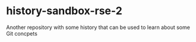 # history-sandbox-rse-2
Another repository with some history that can be used to learn about some Git concpets
